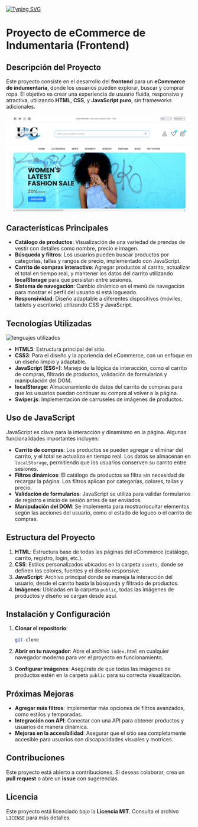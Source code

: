 [![Typing SVG](https://readme-typing-svg.demolab.com?font=Fira+Code&weight=600&size=53&pause=1000&center=true&vCenter=true&width=460&lines=Urban+Clothes+)](https://git.io/typing-svg)

# Proyecto de eCommerce de Indumentaria (Frontend)

## Descripción del Proyecto

Este proyecto consiste en el desarrollo del **frontend** para un **eCommerce de indumentaria**, donde los usuarios pueden explorar, buscar y comprar ropa. El objetivo es crear una experiencia de usuario fluida, responsiva y atractiva, utilizando **HTML**, **CSS**, y **JavaScript puro**, sin frameworks adicionales.

![alt text](<Screenshot 2024-11-15 at 21-34-40 Urban Clothes- eCommerce Website.png>)

## Características Principales

- **Catálogo de productos**: Visualización de una variedad de prendas de vestir con detalles como nombre, precio e imagen.
- **Búsqueda y filtros**: Los usuarios pueden buscar productos por categorías, tallas y rangos de precio, implementado con JavaScript.
- **Carrito de compras interactivo**: Agregar productos al carrito, actualizar el total en tiempo real, y mantener los datos del carrito utilizando **localStorage** para que persistan entre sesiones.
- **Sistema de navegación**: Cambio dinámico en el menú de navegación para mostrar el perfil del usuario si está logueado.
- **Responsividad**: Diseño adaptable a diferentes dispositivos (móviles, tablets y escritorio) utilizando CSS y JavaScript.

## Tecnologías Utilizadas
![lenguajes utilizados](https://imgs.search.brave.com/Xo2kes1eZSI4UI0BPeX-jU1-ctyVU1jlRq6M1oGUS98/rs:fit:860:0:0/g:ce/aHR0cDovL3d3dy5j/dXJzb3NnaXMuY29t/L3dwLWNvbnRlbnQv/dXBsb2Fkcy8yMDE3/LzA2L2xlbmd1YWpl/c18xLnBuZw)
- **HTML5**: Estructura principal del sitio.
- **CSS3**: Para el diseño y la apariencia del eCommerce, con un enfoque en un diseño limpio y adaptable.
- **JavaScript (ES6+)**: Manejo de la lógica de interacción, como el carrito de compras, filtrado de productos, validación de formularios y manipulación del DOM.
- **localStorage**: Almacenamiento de datos del carrito de compras para que los usuarios puedan continuar su compra al volver a la página.
- **Swiper.js**: Implementación de carruseles de imágenes de productos.

## Uso de JavaScript

JavaScript es clave para la interacción y dinamismo en la página. Algunas funcionalidades importantes incluyen:

- **Carrito de compras**: Los productos se pueden agregar o eliminar del carrito, y el total se actualiza en tiempo real. Los datos se almacenan en `localStorage`, permitiendo que los usuarios conserven su carrito entre sesiones.
- **Filtros dinámicos**: El catálogo de productos se filtra sin necesidad de recargar la página. Los filtros aplican por categorías, colores, tallas y precio.
- **Validación de formularios**: JavaScript se utiliza para validar formularios de registro e inicio de sesión antes de ser enviados.
- **Manipulación del DOM**: Se implementa para mostrar/ocultar elementos según las acciones del usuario, como el estado de logueo o el carrito de compras.

## Estructura del Proyecto

1. **HTML**: Estructura base de todas las páginas del eCommerce (catálogo, carrito, registro, login, etc.).
2. **CSS**: Estilos personalizados ubicados en la carpeta `assets`, donde se definen los colores, fuentes y el diseño responsive.
3. **JavaScript**: Archivo principal donde se maneja la interacción del usuario, desde el carrito hasta la búsqueda y filtrado de productos.
4. **Imágenes**: Ubicadas en la carpeta `public`, todas las imágenes de productos y diseño se cargan desde aquí.

## Instalación y Configuración

1. **Clonar el repositorio**:
    ```bash
    git clone 
    ```

2. **Abrir en tu navegador**:
    Abre el archivo `index.html` en cualquier navegador moderno para ver el proyecto en funcionamiento.

3. **Configurar imágenes**:
    Asegúrate de que todas las imágenes de productos estén en la carpeta `public` para su correcta visualización.

## Próximas Mejoras

- **Agregar más filtros**: Implementar más opciones de filtros avanzados, como estilos y temporadas.
- **Integración con API**: Conectar con una API para obtener productos y usuarios de manera dinámica.
- **Mejoras en la accesibilidad**: Asegurar que el sitio sea completamente accesible para usuarios con discapacidades visuales y motrices.

## Contribuciones

Este proyecto está abierto a contribuciones. Si deseas colaborar, crea un **pull request** o abre un **issue** con sugerencias.

## Licencia

Este proyecto está licenciado bajo la **Licencia MIT**. Consulta el archivo `LICENSE` para más detalles.




